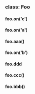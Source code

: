 ### class: Foo

#### foo.on('c')

#### foo.on('a')

#### foo.aaa()

#### foo.on('b')

#### foo.ddd

#### foo.ccc()

#### foo.bbb()
